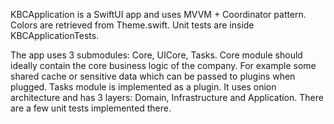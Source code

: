 KBCApplication is a SwiftUI app and uses MVVM + Coordinator pattern.
Colors are retrieved from Theme.swift.
Unit tests are inside KBCApplicationTests.

The app uses 3 submodules: Core, UICore, Tasks.
Core module should ideally contain the core business logic of the company. For example some shared cache or sensitive data which can be passed to plugins when plugged.
Tasks module is implemented as a plugin. 
It uses onion architecture and has 3 layers: Domain, Infrastructure and Application. 
There are a few unit tests implemented there.

